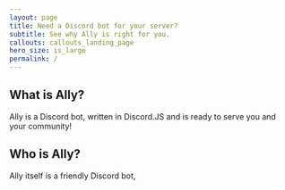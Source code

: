 ```yaml
---
layout: page
title: Need a Discord bot for your server?
subtitle: See why Ally is right for you.
callouts: callouts_landing_page
hero_size: is_large
permalink: /
---
```


## What is Ally?

Ally is a Discord bot, written in Discord.JS and is ready to serve you and
your community!

## Who is Ally?

Ally itself is a friendly Discord bot,
